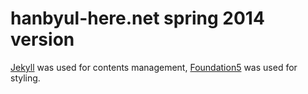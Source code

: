 hanbyul-here.net spring 2014 version
====================================

[Jekyll](http://jekyllrb.com/) was used for contents management, [Foundation5](http://foundation.zurb.com/index.html) was used for styling. 
